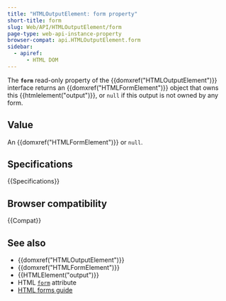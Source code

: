 ```yaml
---
title: "HTMLOutputElement: form property"
short-title: form
slug: Web/API/HTMLOutputElement/form
page-type: web-api-instance-property
browser-compat: api.HTMLOutputElement.form
sidebar:
  - apiref:
      - HTML DOM
---
```


The **`form`** read-only property of the {{domxref("HTMLOutputElement")}} interface returns an {{domxref("HTMLFormElement")}} object that owns this {{htmlelement("output")}}, or `null` if this output is not owned by any form.

## Value

An {{domxref("HTMLFormElement")}} or `null`.

## Specifications

{{Specifications}}

## Browser compatibility

{{Compat}}

## See also

- {{domxref("HTMLOutputElement")}}
- {{domxref("HTMLFormElement")}}
- {{HTMLElement("output")}}
- HTML [`form`](/en-US/docs/Web/HTML/Reference/Elements/output#form) attribute
- [HTML forms guide](/en-US/docs/Learn_web_development/Extensions/Forms)
